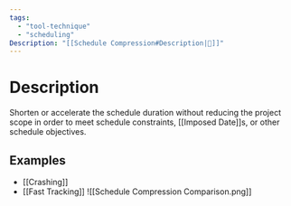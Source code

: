 ```yaml
---
tags:
  - "tool-technique"
  - "scheduling"
Description: "[[Schedule Compression#Description|📝]]"
---
```

# Description
Shorten or accelerate the schedule duration without reducing the project scope in order to meet schedule constraints, [[Imposed Date]]s, or other schedule objectives.
## Examples
- [[Crashing]]
- [[Fast Tracking]]
![[Schedule Compression Comparison.png]]